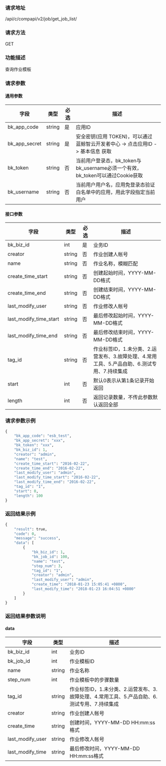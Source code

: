 
### 请求地址

/api/c/compapi/v2/job/get_job_list/



### 请求方法

GET


### 功能描述

查询作业模板

### 请求参数


#### 通用参数

| 字段 | 类型 | 必选 |  描述 |
|-----------|------------|--------|------------|
| bk_app_code  |  string    | 是 | 应用ID     |
| bk_app_secret|  string    | 是 | 安全密钥(应用 TOKEN)，可以通过 蓝鲸智云开发者中心 -&gt; 点击应用ID -&gt; 基本信息 获取 |
| bk_token     |  string    | 否 | 当前用户登录态，bk_token与bk_username必须一个有效，bk_token可以通过Cookie获取 |
| bk_username  |  string    | 否 | 当前用户用户名，应用免登录态验证白名单中的应用，用此字段指定当前用户 |

#### 接口参数

| 字段       |  类型      | 必选   |  描述      |
|----------------------|------------|--------|------------|
| bk_biz_id              |  int       | 是     | 业务ID |
| creator                |  string    | 否     | 作业创建人帐号 |
| name                   |  string    | 否     | 作业名称，模糊匹配 |
| create_time_start      |  string    | 否     | 创建起始时间，YYYY-MM-DD格式 |
| create_time_end        |  string    | 否     | 创建结束时间，YYYY-MM-DD格式 |
| last_modify_user       |  string    | 否     | 作业修改人帐号 |
| last_modify_time_start |  string    | 否     | 最后修改起始时间，YYYY-MM-DD格式 |
| last_modify_time_end   |  string    | 否     | 最后修改结束时间，YYYY-MM-DD格式 |
| tag_id                 |  string    | 否     | 作业标签ID，1.未分类、2.运营发布、3.故障处理、4.常用工具、5.产品自助、6.测试专用、7.持续集成 |
| start                  |  int       | 否     | 默认0表示从第1条记录开始返回 |
| length                 |  int       | 否     | 返回记录数量，不传此参数默认返回全部 |

### 请求参数示例

```python
{
    "bk_app_code": "esb_test",
    "bk_app_secret": "xxx",
    "bk_token": "xxx",
    "bk_biz_id": 1,
    "creator": "admin",
    "name": "test",
    "create_time_start": "2016-02-22",
    "create_time_end": "2016-02-22",
    "last_modify_user": "admin",
    "last_modify_time_start": "2016-02-22",
    "last_modify_time_end": "2016-02-22",
    "tag_id": "1",
    "start": 0,
    "length": 100
}
```

### 返回结果示例

```python
{
    "result": true,
    "code": 0,
    "message": "success",
    "data": [
        {
            "bk_biz_id": 1,
            "bk_job_id": 100,
            "name": "test",
            "step_num": 3,
            "tag_id": "1",
            "creator": "admin",
            "last_modify_user": "admin",
            "create_time": "2018-01-23 15:05:41 +0800",
            "last_modify_time": "2018-01-23 16:04:51 +0800"
        }
    ]
}
```

### 返回结果参数说明

#### data

| 字段      | 类型      | 描述      |
|-----------|-----------|-----------|
| bk_biz_id       | int       | 业务ID |
| bk_job_id       | int       | 作业模板ID |
| name            | string    | 作业名称 |
| step_num        | int       | 作业模板中的步骤数量 |
| tag_id          | string    | 作业标签ID，1.未分类、2.运营发布、3.故障处理、4.常用工具、5.产品自助、6.测试专用、7.持续集成 |
| creator         | string    | 作业创建人帐号 |
| create_time     | string    | 创建时间，YYYY-MM-DD HH:mm:ss格式 |
| last_modify_user| string    | 作业修改人帐号 |
| last_modify_time| string    | 最后修改时间，YYYY-MM-DD HH:mm:ss格式 |